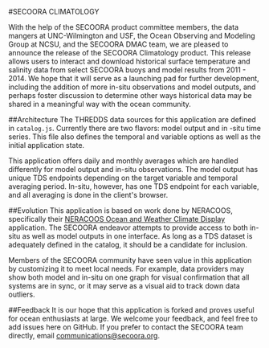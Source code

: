 #SECOORA CLIMATOLOGY

With the help of the SECOORA product committee members, the data mangers at UNC-Wilmington and USF, the Ocean Observing and Modeling Group at NCSU, and the SECOORA DMAC team, we are pleased to announce the release of the SECOORA Climatology product.  This release allows users to interact and download historical surface temperature and salinity data from select SECOORA buoys and model results from 2011 - 2014.  We hope that it will serve as a launching pad for further development, including the addition of more in-situ observations and model outputs, and perhaps foster discussion to determine other ways historical data may be shared in a meaningful way with the ocean community.

##Architecture
The THREDDS data sources for this application are defined in `catalog.js`.  Currently there are two flavors:  model output and in -situ time series.  This file also defines the temporal and variable options as well as the initial application state.

This application offers daily and monthly averages which are handled differently for model output and in-situ observations.  The model output has unique TDS endpoints depending on the target variable and temporal averaging period.  In-situ, however, has one TDS endpoint for each variable, and all averaging is done in the client's browser.

##Evolution
This application is based on work done by NERACOOS, specifically their [NERACOOS Ocean and Weather Climate Display](http://neracoos.org/datatools/climatologies) application.  The SECOORA endeavor attempts to provide access to both in-situ as well as model outputs in one interface.  As long as a TDS dataset is adequately defined in the catalog, it should be a candidate for inclusion.

Members of the SECOORA community have seen value in this application by customizing it to meet local needs.  For example, data providers may show both model and in-situ on one graph for visual confirmation that all systems are in sync, or it may serve as a visual aid to track down data outliers.

##Feedback
It is our hope that this application is forked and proves useful for ocean enthusiasts at large.  We welcome your feedback, and feel free to add issues here on GitHub.  If you prefer to contact the SECOORA team directly, email [communications@secoora.org](mailto:communications@secoora.org).
